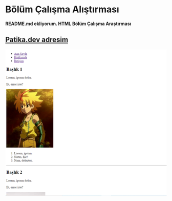 
# Bölüm Çalışma Alıştırması
**README.md ekliyorum. HTML Bölüm Çalışma Araştırması**
## [Patika.dev adresim](https://app.patika.dev/aligkta)
![projefotosu](img/projefotosu.png)